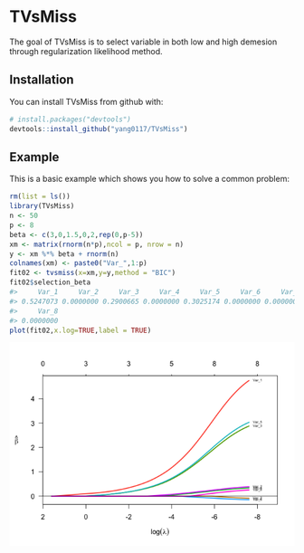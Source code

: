 
<!-- README.md is generated from README.Rmd. Please edit that file -->
TVsMiss
=======

The goal of TVsMiss is to select variable in both low and high demesion through regularization likelihood method.

Installation
------------

You can install TVsMiss from github with:

``` r
# install.packages("devtools")
devtools::install_github("yang0117/TVsMiss")
```

Example
-------

This is a basic example which shows you how to solve a common problem:

``` r
rm(list = ls())
library(TVsMiss)
n <- 50
p <- 8
beta <- c(3,0,1.5,0,2,rep(0,p-5))
xm <- matrix(rnorm(n*p),ncol = p, nrow = n)
y <- xm %*% beta + rnorm(n)
colnames(xm) <- paste0("Var_",1:p)
fit02 <- tvsmiss(x=xm,y=y,method = "BIC")
fit02$selection_beta
#>     Var_1     Var_2     Var_3     Var_4     Var_5     Var_6     Var_7 
#> 0.5247073 0.0000000 0.2900665 0.0000000 0.3025174 0.0000000 0.0000000 
#>     Var_8 
#> 0.0000000
plot(fit02,x.log=TRUE,label = TRUE)
```

![](README-example-1.png)
